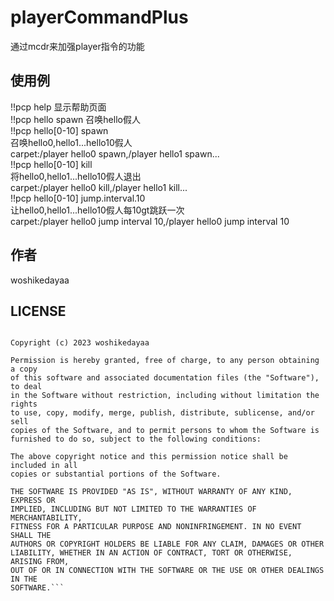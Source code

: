 # playerCommandPlus

通过mcdr来加强player指令的功能

## 使用例

!!pcp help 显示帮助页面  
!!pcp hello spawn 召唤hello假人  
!!pcp hello[0-10] spawn  
召唤hello0,hello1...hello10假人  
carpet:/player hello0 spawn,/player hello1 spawn...  
!!pcp hello[0-10] kill  
将hello0,hello1...hello10假人退出  
carpet:/player hello0 kill,/player hello1 kill...  
!!pcp hello[0-10] jump.interval.10  
让hello0,hello1...hello10假人每10gt跳跃一次  
carpet:/player hello0 jump interval 10,/player hello0 jump interval 10  

## 作者

woshikedayaa  

## LICENSE

```MIT License

Copyright (c) 2023 woshikedayaa

Permission is hereby granted, free of charge, to any person obtaining a copy
of this software and associated documentation files (the "Software"), to deal
in the Software without restriction, including without limitation the rights
to use, copy, modify, merge, publish, distribute, sublicense, and/or sell
copies of the Software, and to permit persons to whom the Software is
furnished to do so, subject to the following conditions:

The above copyright notice and this permission notice shall be included in all
copies or substantial portions of the Software.

THE SOFTWARE IS PROVIDED "AS IS", WITHOUT WARRANTY OF ANY KIND, EXPRESS OR
IMPLIED, INCLUDING BUT NOT LIMITED TO THE WARRANTIES OF MERCHANTABILITY,
FITNESS FOR A PARTICULAR PURPOSE AND NONINFRINGEMENT. IN NO EVENT SHALL THE
AUTHORS OR COPYRIGHT HOLDERS BE LIABLE FOR ANY CLAIM, DAMAGES OR OTHER
LIABILITY, WHETHER IN AN ACTION OF CONTRACT, TORT OR OTHERWISE, ARISING FROM,
OUT OF OR IN CONNECTION WITH THE SOFTWARE OR THE USE OR OTHER DEALINGS IN THE
SOFTWARE.```
